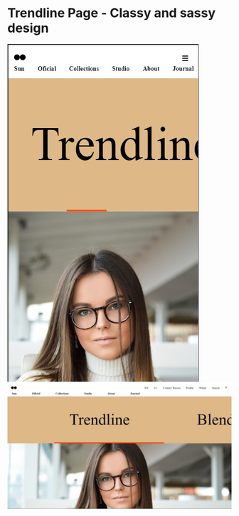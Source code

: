 <h1>Trendline Page - Classy and sassy design </h1>
<div>
<img src="design 2.jpeg" alt="image pics">
</div>
<div>
<img src="design 2 computer.jpg" alt="image pics">
</div>
